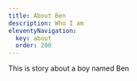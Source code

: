 ```yaml
---
title: About Ben
description: Who I am
eleventyNavigation:
  key: about
  order: 200
---
```


This is story about a boy named Ben

